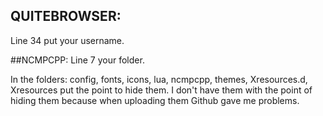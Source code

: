 ## QUITEBROWSER:
Line 34 put your username.

##NCMPCPP:
Line 7 your folder.

In the folders: config, fonts, icons, lua, ncmpcpp, themes, Xresources.d, Xresources put the point to hide them.
I don't have them with the point of hiding them because when uploading them Github gave me problems. 
